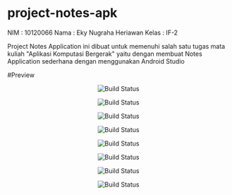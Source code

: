 # project-notes-apk

NIM   : 10120066
Nama  : Eky Nugraha Heriawan
Kelas : IF-2

Project Notes Application ini dibuat untuk memenuhi salah satu tugas mata kuliah
"Aplikasi Komputasi Bergerak" yaitu dengan membuat Notes Application  sederhana
dengan menggunakan Android Studio

#Preview

<p align="center">
    <img src="about.jpg" alt="Build Status">
</p>

<p align="center">
    <img src="add note.jpg" alt="Build Status">
</p>

<p align="center">
    <img src="home.jpg" alt="Build Status">
</p>

<p align="center">
    <img src="splashscreen.jpg" alt="Build Status">
</p>

<p align="center">
    <img src="update delete.jpg" alt="Build Status">
</p>

<p align="center">
    <img src="welcome1.jpg" alt="Build Status">
</p>

<p align="center">
    <img src="welcome2.jpg" alt="Build Status">
</p>

<p align="center">
    <img src="welcome3.jpg" alt="Build Status">
</p>
